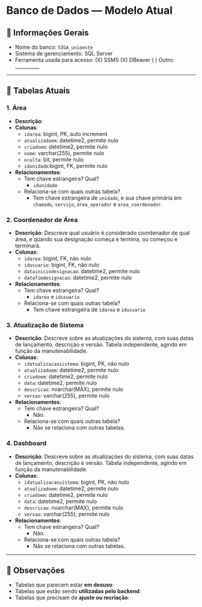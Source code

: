 # Banco de Dados — Modelo Atual

## 🧩 Informações Gerais

- Nome do banco: `SIGA_unioeste`
- Sistema de gerenciamento: SQL Server
- Ferramenta usada para acesso: (X) SSMS  (X) DBeaver  ( ) Outro: __________

---

## 📑 Tabelas Atuais

### 1. Área

- **Descrição**:
- **Colunas**:
  - `idarea`: bigint, PK, auto increment
  - `atualizadoem`: datetime2, permite nulo
  - `criadoem`: datetime2, permite nulo
  - `nome`: varchar(255), permite nulo
  - `oculta`: bit, permite nulo
  - `idunidade`:bigint, FK, permite nulo
- **Relacionamentos**:
  - Tem chave estrangeira? Qual?
    - `idunidade`
  - Relaciona-se com quais outras tabela?
    - Tem chave estrangeira de `unidade`, e sua chave primária em `chamado`, `serviço`, `área_operador` e `area_coordenador`.

### 2. Coordenador de Área

- **Descrição**: Descreve qual usuário é considerado coordenador de qual área, e quando sua designação começa e termina, ou começou e terminará.
- **Colunas**:
  - `idarea`: bigint, FK, não nulo
  - `idusuario`: bigint, FK, não nulo
  - `datainiciodesignacao`: datetime2, permite nulo
  - `datafimdesignacao`: datetime2, permite nulo
- **Relacionamentos**:
  - Tem chave estrangeira? Qual?
    - `idarea` e `idusuario`
  - Relaciona-se com quais outras tabela?
    - Tem chave estrangeira de `idarea` e `idusuario`

### 3. Atualização de Sistema

- **Descrição**: Descreve sobre as atualizações do sistema, com suas datas de lançamento, descrição e versão. Tabela independente, agindo em função da manutenabilidade.
- **Colunas**:
  - `idatualizacaosistema`: bigint, PK, não nulo
  - `atualizadoem`: datetime2, permite nulo
  - `criadoem`: datetime2, permite nulo
  - `data`: datetime2, permite nulo
  - `descricao`: nvarchar(MAX), permite nulo
  - `versao`: varchar(255), permite nulo
- **Relacionamentos**:
  - Tem chave estrangeira? Qual?
    - Não.
  - Relaciona-se com quais outras tabela?
    - Não se relaciona com outras tabelas.
  
### 4. Dashboard

- **Descrição**: Descreve sobre as atualizações do sistema, com suas datas de lançamento, descrição e versão. Tabela independente, agindo em função da manutenabilidade.
- **Colunas**:
  - `idatualizacaosistema`: bigint, PK, não nulo
  - `atualizadoem`: datetime2, permite nulo
  - `criadoem`: datetime2, permite nulo
  - `data`: datetime2, permite nulo
  - `descricao`: nvarchar(MAX), permite nulo
  - `versao`: varchar(255), permite nulo
- **Relacionamentos**:
  - Tem chave estrangeira? Qual?
    - Não.
  - Relaciona-se com quais outras tabela?
    - Não se relaciona com outras tabelas.
  
---

## 🧪 Observações

- Tabelas que parecem estar **em desuso**:  
- Tabelas que estão sendo **utilizadas pelo backend**:
- Tabelas que precisam de **ajuste ou recriação**:
